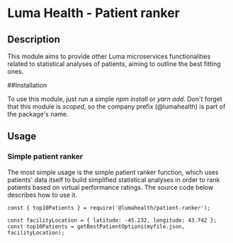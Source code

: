 # Luma Health - Patient ranker

## Description

This module aims to provide other Luma microservices functionalities related to statistical analyses of patients, aiming to outline the best fitting ones.

##Installation

To use this module, just run a simple *npm install* or *yarn add*. Don't forget that this module is *scoped*, so the company prefix (@lumahealth) is part of the package's name.

## Usage

### Simple patient ranker

The most simple usage is the simple patient ranker function, which uses patients' data itself to build simplified statistical analyses in order to rank patients based on virtual performance ratings. The source code below describes how to use it.

```
const { top10Patients } = require('@lumahealth/patient-ranker');

const facilityLocation = { latitude: -45.232, longitude: 43.742 };
const top10Patients = getBestPatientOptions(myfile.json, facilityLocation);
```
